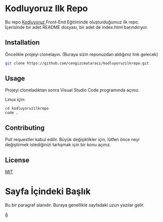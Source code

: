 # **Kodluyoruz Ilk Repo**
Bu repo <a href="https://www.kodluyoruz.org/"> Kodluyoruz </a> Front-End Eğitiminde oluşturduğumuz ilk repo. İçerisinde bir adet README dosyası, bir adet de index.html barındırıyor.

## Installation
Öncelikle projeyi clonelayın. (Buraya sizin reponuzdan aldığınız link gelecek)

```bash
git clone https://github.com/cengizcmataraci/kodluyoruzilkrepo.git
```

## Usage

Projeyi cloneladıktan sonra Visual Studio Code programında açınız.

Linux için:
```linux
cd kodluyoruzilkrepo
code .
```

## Contributing
Pull requestler kabul edilir. Büyük değişiklikler için, lütfen önce neyi değiştirmek istediğinizi tartışmak için bir konu açınız.


## License
[MIT](https://choosealicense.com/licenses/mit/)


<!DOCTYPE html>
<html>
    <head>
        <meta http-equiv="Content-Type" content="text/html; charset=utf-8" />
        <title>Sekme Başlığı</title>
    </head>
    <body>
        <h1>Sayfa İçindeki Başlık</h1>
        <p>Bu bir paragraf alanıdır. Buraya genellikle sayfadaki uzun yazılar gelir.</p>
    </body>
</html>

ğ



